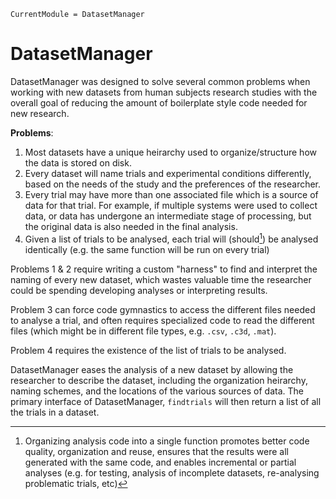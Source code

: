 ```@meta
CurrentModule = DatasetManager
```

# DatasetManager

DatasetManager was designed to solve several common problems when working with new datasets from human subjects research studies with the overall goal of reducing the amount of boilerplate style code needed for new research.

**Problems**:

1. Most datasets have a unique heirarchy used to organize/structure how the data is stored on disk.
2. Every dataset will name trials and experimental conditions differently, based on the needs of the study and the preferences of the researcher.
3. Every trial may have more than one associated file which is a source of data for that trial. For example, if multiple systems were used to collect data, or data has undergone an intermediate stage of processing, but the original data is also needed in the final analysis.
4. Given a list of trials to be analysed, each trial will (should[^1]) be analysed identically (e.g. the same function will be run on every trial)

Problems 1 & 2 require writing a custom "harness" to find and interpret the naming of every new dataset, which wastes valuable time the researcher could be spending developing analyses or interpreting results.

Problem 3 can force code gymnastics to access the different files needed to analyse a trial, and often requires specialized code to read the different files (which might be in different file types, e.g. `.csv`, `.c3d`, `.mat`).

Problem 4 requires the existence of the list of trials to be analysed.

DatasetManager eases the analysis of a new dataset by allowing the researcher to describe the dataset, including the organization heirarchy, naming schemes, and the locations of the various sources of data. The primary interface of DatasetManager, `findtrials` will then return a list of all the trials in a dataset.

[^1]: Organizing analysis code into a single function promotes better code quality, organization and reuse, ensures that the results were all generated with the same code, and enables incremental or partial analyses (e.g. for testing, analysis of incomplete datasets, re-analysing problematic trials, etc)


